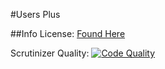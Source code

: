 #Users Plus

##Info
License: [Found Here](License.txt)

Scrutinizer Quality: [![Code Quality](https://scrutinizer-ci.com/g/creatorfromhell/usersplus-dev/badges/quality-score.png?b=master)](https://scrutinizer-ci.com/g/creatorfromhell/usersplus-dev/?branch=master)
